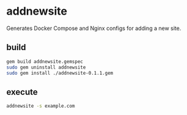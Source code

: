 # addnewsite
Generates Docker Compose and Nginx configs for adding a new site.

## build

```bash
gem build addnewsite.gemspec
sudo gem uninstall addnewsite
sudo gem install ./addnewsite-0.1.1.gem
```

## execute

```bash
addnewsite -s example.com
```
